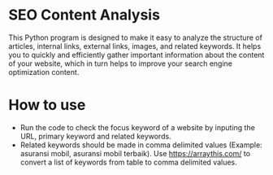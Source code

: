 # SEO Content Analysis
This Python program is designed to make it easy to analyze the structure of articles, internal links, external links, images, and related keywords. It helps you to quickly and efficiently gather important information about the content of your website, which in turn helps to improve your search engine optimization content.

# How to use
* Run the code to check the focus keyword of a website by inputing the URL, primary keyword and related keywords.
* Related keywords should be made in comma delimited values (Example: asuransi mobil, asuransi mobil terbaik). Use https://arraythis.com/ to convert a list of keywords from table to comma delimited values.












